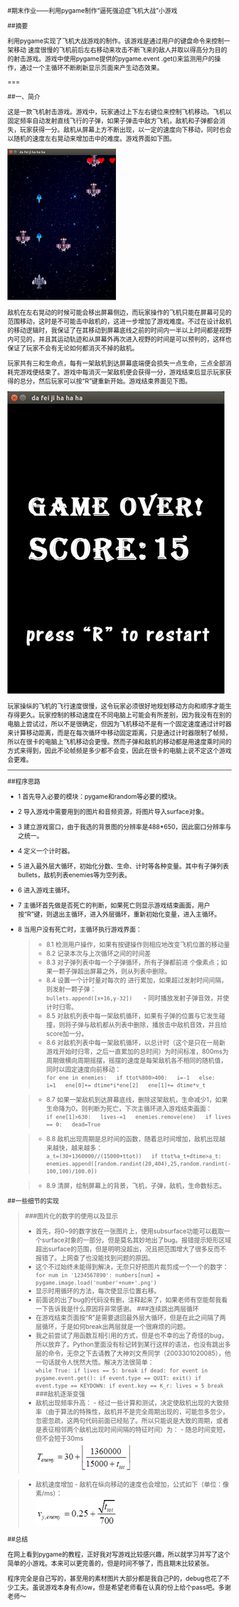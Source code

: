 #期末作业——利用pygame制作“逼死强迫症飞机大战”小游戏

##摘要

利用pygame实现了飞机大战游戏的制作。该游戏是通过用户的键盘命令来控制一架移动
速度很慢的飞机前后左右移动来攻击不断飞来的敌人并取以得高分为目的的射击游戏。游戏中使用pygame提供的pygame.event
.get()来监测用户的操作，通过一个主循环不断刷新显示页面来产生动态效果。  

===

##一、简介

这是一款飞机射击游戏。游戏中，玩家通过上下左右键位来控制飞机移动。飞机以固定频率自动发射直线飞行的子弹，如果子弹击中敌方飞机，敌机和子弹都会消失，玩家获得一分。敌机从屏幕上方不断出现，以一定的速度向下移动，同时也会以随机的速度左右晃动来增加击中的难度。游戏界面如下图。

![](1312.png)

敌机在左右晃动的时候可能会移出屏幕侧边，而玩家操作的飞机只能在屏幕可见的范围移动，这时是不可能击中敌机的，这进一步增加了游戏难度。不过在设计敌机的移动逻辑时，我保证了在其移动到屏幕底线之前的时间内一半以上时间都是视野内可见的，并且其运动轨迹和从屏幕外再次进入视野的时间是可以预判的，这样也保证了玩家不会有无论如何都消灭不掉的敌机。

玩家共有三和生命点，每有一架敌机到达屏幕底端便会损失一点生命，三点全部消耗完游戏便结束了。游戏中每消灭一架敌机便会获得一分，游戏结束后显示玩家获得的总分，然后玩家可以按“R”键重新开始。游戏结束界面见下图。

![](11.png)

玩家操纵的飞机的飞行速度很慢，这令玩家必须很好地规划移动方向和顺序才能生存得更久。玩家控制的移动速度在不同电脑上可能会有所差别，因为我没有在别的电脑上尝试过，所以不是很确定，但因为飞机移动不是有一个固定速度通过计时器来计算移动距离，而是在每次循环中移动固定距离，只是通过计时器限制了帧频，所以在很卡的电脑上飞机移动会更慢。然而子弹和敌机的移动都是用速度乘时间的方式来得到，因此不论帧频是多少都不会变，因此在很卡的电脑上说不定这个游戏会更难。



---

##程序思路

- 1	首先导入必要的模块：pygame和random等必要的模块。


- 2	导入游戏中需要用到的图片和音频资源，将图片导入surface对象。

- 3	建立游戏窗口，由于我选的背景图的分辨率是488*650，因此窗口分辨率与之统一。

- 4	定义一个计时器。

- 5	进入最外层大循环，初始化分数、生命、计时等各种变量。其中有子弹列表bullets，敌机列表enemies等为空列表。

- 6	进入游戏主循环。

- 7	主循环首先做是否死亡的判断，如果死亡则显示游戏结束画面，用户按“R”键，则退出主循环，进入外层循环，重新初始化变量，进入主循环。

- 8	当用户没有死亡时，主循环执行游戏界面：
  > - 8.1	检测用户操作，如果有按键操作则相应地改变飞机位置的移动量
  > - 8.2	记录本次与上次循环之间的时间差  
  > - 8.3	对子弹列表中每一个子弹循环，所有子弹都前进   个像素点；如果一颗子弹超出屏幕之外，则从列表中删除。
  > - 8.4	设置一个计时量对每次的 进行累加，如果超过发射时间间隔，则发射一颗子弹：  
      ```
      bullets.append([x+16,y-32])   
      ```
      - 同时播放发射子弹音效，并使计时归零。
  > - 8.5	对敌机列表中每一架敌机循环，如果有子弹的位置与它发生碰撞，则将子弹与敌机都从列表中删除，播放击中敌机音效，并且给score加一分。
  > - 8.6	对敌机列表中每一架敌机循环，以总计时（这个是只在一局新游戏开始时归零，之后一直累加的总时间）为时间标准，800ms为周期做横向周期摇摆，摇摆的速度是每架敌机各不相同的随机值，同时以固定速度向前移动：  
      ```
      for ene in enemies:  
          if ttot%800>400:  
              i=-1  
          else:  
              i=1  
          ene[0]+= dtime*i*ene[2]  
              ene[1]+= dtime*v_t   
      ```
      
  > - 8.7	如果一架敌机到达屏幕底线，删除这架敌机，生命减少1，如果生命降为0，则判断为死亡，下次主循环进入游戏结束画面：    
      ```
      if ene[1]>630:  
          lives-=1  
          enemies.remove(ene)  
          if lives == 0:  
                  dead=True  
      ```
      
  > - 8.8	敌机出现周期是总时间的函数，随着总时间增加，敌机出现越来越快，越来越多：    
      ```
      a_t=(30+1360000//(15000+ttot))  
      if ttot%a_t+dtime>a_t:  
      enemies.append([random.randint(20,404),25,random.randint(-100,100)/100.0])  
      ```
      
  > - 8.9	清屏，绘制屏幕上的背景，飞机，子弹，敌机，生命数标志。

##一些细节的实现

>###图片化的数字的使用以及显示
> - 首先，将0~9的数字放在一张图片上，使用subsurface功能可以截取一个surface对象的一部分。但是莫名其妙地出了bug。报错提示矩形区域超出surface的范围，但是明明没超出，况且把范围增大了很多反而不报错了。上网查了也没能找到问题的原因。
> - 这个不过始终未能得到解决，无奈只好把图片裁剪成一个一个的数字：  
    ```
    for num in '1234567890':
        numbers[num] = pygame.image.load('number'+num+'.png')
    ```
> - 显示时用循环的方法，每次使显示位置右移。
> - 前面说的出了bug的代码没有删，注释起来了，如果老师有空能帮我看一下告诉我是什么原因将非常感谢。
>###连续跳出两层循环
> - 在游戏结束页面按“R”是需要退回最外层大循环，但是在此之间隔了两层循环，于是如何break出两层就是一个很麻烦的问题。
> - 我之前尝试了用函数互相引用的方式，但是也不幸的出了奇怪的bug，所以放弃了。Python里面没有标记转到某行这样的语法，也没有跳出多层的命令，无奈之下去请教了大神刘文焘同学（2003301020085），他一句话就令人恍然大悟。解决方法很简单：  
    ```
    while True:
        if lives == 5:
            break
        if dead:
            for event in pygame.event.get():
                if event.type == QUIT:
                    exit()
                if event.type == KEYDOWN:
                    if event.key == K_r:
                        lives = 5
                        break
    ```
>###敌机逐渐变强
> - 敌机出现频率升高：
    - 经过一些计算和测试，决定使敌机出现的大致频率（由于算法的特殊性，敌机并不是完全周期出现的，可能忽多忽少，忽密忽疏，这两句代码前面已经贴了。所以只能说是大致的周期，或者是表征相邻两个敌机出现时间间隔的特征时间）为：
    - 随总时间变短，但不会短于30ms  
    ![](121.png)

> - 敌机速度增加
    - 敌机在纵向移动的速度也会增加，公式如下（单位：像素/ms）：  
    ![](212.png)
      

##总结

在网上看到pygame的教程，正好我对写游戏比较感兴趣，所以就学习并写了这个简单的小游戏。本来可以更完善的，但是时间不够了，而且期末比较紧张。

程序完全是自己写的，甚至用的素材图片大部分都是我自己P的，debug也花了不少工夫。虽说游戏本身有点low，但是希望老师看在认真的份上给个pass吧。多谢老师～


